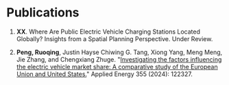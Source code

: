 # Publications 

1. **XX**. Where Are Public Electric Vehicle Charging Stations Located Globally? Insights from a Spatial Planning Perspective. Under Review. 

2. **Peng, Ruoqing**, Justin Hayse Chiwing G. Tang, Xiong Yang, Meng Meng, Jie Zhang, and Chengxiang Zhuge. "<a href="https://www.sciencedirect.com/science/article/pii/S0306261923016914">Investigating the factors influencing the electric vehicle market share: A comparative study of the European Union and United States.</a>" Applied Energy 355 (2024): 122327.

